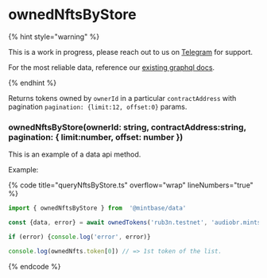 # ownedNftsByStore


{% hint style="warning" %}

This is a work in progress, please reach out to us on [Telegram](https://t.me/mintdev) for support.

For the most reliable data, reference our [existing graphql docs](https://docs.mintbase.io/dev/read-data/mintbase-graph).

{% endhint %}




Returns tokens owned by `ownerId`  in a particular `contractAddress`  with pagination `pagination: {limit:12, offset:0}`  params.



### ownedNftsByStore(ownerId: string, contractAddress:string, pagination: { limit:number, offset: number })



This is an example of a data api method.




Example:



{% code title="queryNftsByStore.ts" overflow="wrap" lineNumbers="true" %}

```typescript
import { ownedNftsByStore } from  '@mintbase/data'

const {data, error} = await ownedTokens('rub3n.testnet', 'audiobr.mintspace2.testnet' { limit:  20 , offset: -});

if (error) {console.log('error', error)}

console.log(ownedNfts.token[0]) // => 1st token of the list.

```

{% endcode %}